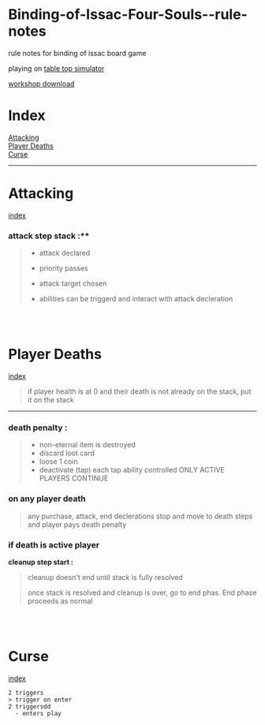# Binding-of-Issac-Four-Souls--rule-notes
rule notes for binding of issac board game


playing on [table top simulator]()

[workshop download]()

# Index
[Attacking](#attacking)<br>
[Player Deaths](#player-deaths)<br>
[Curse](#curse)<br>
<hr>

# Attacking
[index](#index)<br>
### attack step stack :**
>
>-    attack declared
>
>-    priority passes
>
>-    attack target chosen 
>
>-    abilities can be triggerd and
    interact with attack decleration

<br><br>

# Player Deaths
[index](#index)<br>
> if player health is at 0 and their death is not already on the stack, put it on the stack    

<hr>

### death penalty :<br>
>- non-eternal item is destroyed
>- discard loot card
>- loose 1 coin
>- deactivate (tap) each tap ability controlled
  ONLY ACTIVE PLAYERS CONTINUE

### on any player death
>any purchase, attack, end declerations stop and move to death steps and player pays death penalty


### if death is active player
**cleanup step start :** 
> cleanup doesn't end until stack is fully resolved
>
> once stack is resolved and cleanup is over, go to end phas. End phase proceeds as normal

	
<br><br>

# Curse 
[index](#index)<br>

	2 triggers
    > trigger on enter
	2 triggersdd
	  - enters play
